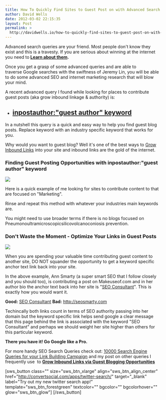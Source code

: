```yaml
---
title: How To Quickly Find Sites to Guest Post on with Advanced Search Queries
author: David Wells
date: 2012-03-02 22:15:35
layout: Post
permalink: >
  http://davidwells.io/how-to-quickly-find-sites-to-guest-post-on-with-advanced-search-queries/
---
```

Advanced search queries are your friend. Most people don't know they exist and this is a travesty. If you are serious about winning at the internet you need to<strong> <a href="http://mz.cm/Aae4eW" target="_blank">Learn about them</a>.</strong>

Once you get a grasp of some advanced queries and are able to traverse Google searches with the swiftness of Jeremy Lin, you will be able to do some advanced SEO and internet marketing research that will blow your mind.
<div class="LessonContent">
<div class="LessonSummary">

A recent advanced query I found while looking for places to contribute guest posts (aka grow inbound linkage &amp; authority) is:
<ul>
	<li>
<h2><strong><a href="http://bit.ly/y8MK0z" target="_blank">inpostauthor:"guest author" keyword</a></strong></h2>
</li>
</ul>
In a nutshell this query is a quick and easy way to help you find guest blog posts. Replace keyword with an industry specific keyword that works for you.

Why would you want to guest blog? Well it's one of the best ways to <a href="http://bit.ly/qPp4Nz">Grow Inbound Links</a> into your site and inbound links are the gold of the internet.

</div>
<div class="LessonStep top">
<h3 class="StepTitle">Finding Guest Posting Opportunities with inpostauthor:"guest author" keyword</h3>
<div class="StepImage"> <img src="http://www.davidwells.tv/wp-content/uploads/2012/03/Finding_guest_posts_with_inpostauthorguest_author_keyword_in_action.png"/></div>
<div class="StepInstructions">

Here is a quick example of me looking for sites to contribute content to that are focused on "Marketing".

Rinse and repeat this method with whatever your industries main keywords are.

You might need to use broader terms if there is no blogs focused on Pneumonoultramicroscopicsilicovolcanoconiosis prevention.

</div>
</div>
<div class="LessonStep top">
<h3 class="StepTitle">Don't Waste the Moment - Optimize Your Links in Guest Posts</h3>
<div class="StepImage"> <img src="http://www.davidwells.tv/wp-content/uploads/2012/03/Don_t_Waste_the_Moment.png"/></div>
<div class="StepInstructions">

When you are spending your valuable time contributing guest content to another site, DO NOT squander the opportunity to get a keyword specific anchor text link back into your site.

In the above example, Ann Smarty (a super smart SEO that I follow closely and you should too), is contributing a post on Makeuseof.com and in her author bio the anchor text back into her site is "<a href="http://www.seosmarty.com/">SEO Consultant</a>". This is exactly how you would want it.

<strong>Good:</strong> <a href="http://www.seosmarty.com/">SEO Consultant</a>
<strong>Bad:</strong> <a href="http://www.seosmarty.com/">http://seosmarty.com</a>

Techincally both links count in terms of SEO authority passing into her domain but the keyword specific link helps send google a clear message that this page behind the link is associated with the keyword "SEO Consultant" and perhaps we should weight her site higher than others for this particular keyword.

<strong>There you have it! Go Google like a Pro.</strong>

</div>
</div>
</div>
For more handy SEO Search Queries check out: <a href="http://bit.ly/xSvYEK">10000 Search Engine Queries for your Link Building Campaign</a> and my post on other queries I frequently use  to <strong><a href=" http://bit.ly/qPp4Nz">Grow Inbound Links via Guest Blogging Opportunities</a></strong>

[sws_button class="" size="sws_btn_xlarge" align="sws_btn_align_center" href="http://convertsocial.com/apps/twitter-search/" target="_blank" label="Try out my new twitter search app!" template="sws_btn_forestgreen" textcolor="" bgcolor="" bgcolorhover="" glow="sws_btn_glow"] [/sws_button]
